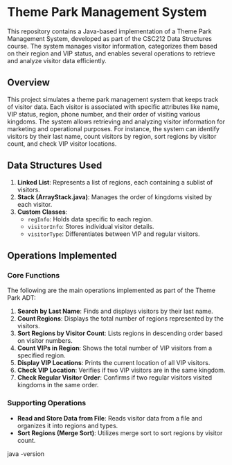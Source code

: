 # Theme Park Management System

This repository contains a Java-based implementation of a Theme Park Management System, developed as part of the CSC212 Data Structures course. The system manages visitor information, categorizes them based on their region and VIP status, and enables several operations to retrieve and analyze visitor data efficiently.



## Overview

This project simulates a theme park management system that keeps track of visitor data. Each visitor is associated with specific attributes like name, VIP status, region, phone number, and their order of visiting various kingdoms. The system allows retrieving and analyzing visitor information for marketing and operational purposes. For instance, the system can identify visitors by their last name, count visitors by region, sort regions by visitor count, and check VIP visitor locations.

## Data Structures Used

1. **Linked List**: Represents a list of regions, each containing a sublist of visitors.
2. **Stack (ArrayStack.java)**: Manages the order of kingdoms visited by each visitor.
3. **Custom Classes**: 
   - `regInfo`: Holds data specific to each region.
   - `visitorInfo`: Stores individual visitor details.
   - `visitorType`: Differentiates between VIP and regular visitors.

## Operations Implemented

### Core Functions
The following are the main operations implemented as part of the Theme Park ADT:
1. **Search by Last Name**: Finds and displays visitors by their last name.
2. **Count Regions**: Displays the total number of regions represented by the visitors.
3. **Sort Regions by Visitor Count**: Lists regions in descending order based on visitor numbers.
4. **Count VIPs in Region**: Shows the total number of VIP visitors from a specified region.
5. **Display VIP Locations**: Prints the current location of all VIP visitors.
6. **Check VIP Location**: Verifies if two VIP visitors are in the same kingdom.
7. **Check Regular Visitor Order**: Confirms if two regular visitors visited kingdoms in the same order.

### Supporting Operations
- **Read and Store Data from File**: Reads visitor data from a file and organizes it into regions and types.
- **Sort Regions (Merge Sort)**: Utilizes merge sort to sort regions by visitor count.


java -version
